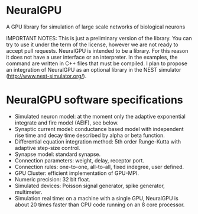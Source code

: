 # NeuralGPU
A GPU library for simulation of large scale networks of biological neurons

IMPORTANT NOTES: This is just a preliminary version of the library. You can try to use it under the term of the license, however we are not ready to accept pull requests. NeuralGPU is intended to be a library. For this reason it does not have a user interface or an interpreter. In the examples, the command are written in C++ files that must be compiled. I plan to propose an integration of NeuralGPU as an optional library in the NEST simulator (http://www.nest-simulator.org/).

# NeuralGPU software specifications
* Simulated neuron model: at the moment only the adaptive exponential integrate and fire model (AEIF), see below.
* Synaptic current model: conductance based model with independent rise time and decay time described by alpha or beta function.
* Differential equation integration method: 5th order Runge-Kutta with adaptive step-size control.
* Synapse model: standard synapse.
* Connection parameters: weight, delay, receptor port.
* Connection rules: one-to-one, all-to-all, fixed indegree, user defined.
* GPU Cluster: efficient implementation of GPU-MPI.
* Numeric precision: 32 bit float.
* Simulated devices: Poisson signal generator, spike generator, multimeter.
* Simulation real time: on a machine with a single GPU, NeuralGPU is about 20 times faster than CPU code running on an 8 core processor.

